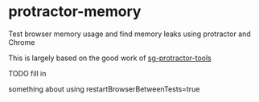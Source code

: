 # protractor-memory
Test browser memory usage and find memory leaks using protractor and Chrome


This is largely based on the good work of [sg-protractor-tools](https://github.com/SunGard-Labs/sg-protractor-tools)

TODO fill in

something about using restartBrowserBetweenTests=true